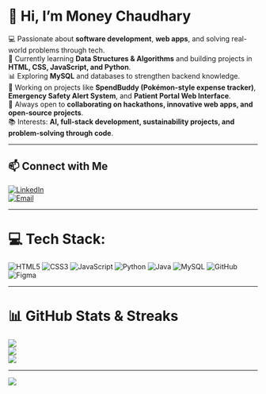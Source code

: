 # 👋 Hi, I’m Money Chaudhary  

💻 Passionate about **software development**, **web apps**, and solving real-world problems through tech.  
🌱 Currently learning **Data Structures & Algorithms** and building projects in **HTML, CSS, JavaScript, and Python**.  
📊 Exploring **MySQL** and databases to strengthen backend knowledge.  
🚀 Working on projects like **SpendBuddy (Pokémon-style expense tracker)**, **Emergency Safety Alert System**, and **Patient Portal Web Interface**.  
🤝 Always open to **collaborating on hackathons, innovative web apps, and open-source projects**.  
📚 Interests: **AI, full-stack development, sustainability projects, and problem-solving through code**.  

---

## 📫 Connect with Me  

[![LinkedIn](https://img.shields.io/badge/LinkedIn-0A66C2?style=for-the-badge&logo=linkedin&logoColor=white)](https://www.linkedin.com/in/money-chaudhary)  
[![Email](https://img.shields.io/badge/Email-D14836?style=for-the-badge&logo=gmail&logoColor=white)](mailto:mihhirrrrrr@gmail.com)  

---

# 💻 Tech Stack:
![HTML5](https://img.shields.io/badge/html5-%23E34F26.svg?style=for-the-badge&logo=html5&logoColor=white) 
![CSS3](https://img.shields.io/badge/css3-%231572B6.svg?style=for-the-badge&logo=css3&logoColor=white) 
![JavaScript](https://img.shields.io/badge/javascript-%23323330.svg?style=for-the-badge&logo=javascript&logoColor=%23F7DF1E) 
![Python](https://img.shields.io/badge/python-3670A0?style=for-the-badge&logo=python&logoColor=ffdd54) 
![Java](https://img.shields.io/badge/java-%23ED8B00.svg?style=for-the-badge&logo=openjdk&logoColor=white) 
![MySQL](https://img.shields.io/badge/mysql-%2300f.svg?style=for-the-badge&logo=mysql&logoColor=white) 
![GitHub](https://img.shields.io/badge/github-%23121011.svg?style=for-the-badge&logo=github&logoColor=white) 
![Figma](https://img.shields.io/badge/figma-%23F24E1E.svg?style=for-the-badge&logo=figma&logoColor=white) 

---

# 📊 GitHub Stats & Streaks  

![](https://github-readme-stats.vercel.app/api?username=MoneyChaudhary&theme=dark&hide_border=false&include_all_commits=true&count_private=true)  
![](https://github-readme-streak-stats.herokuapp.com/?user=MoneyChaudhary&theme=dark&hide_border=false&date_format=M%20j%5B%2C%20Y%5D&count_private=true)  
![](https://github-readme-stats.vercel.app/api/top-langs/?username=MoneyChaudhary&theme=dark&hide_border=false&include_all_commits=true&count_private=true&layout=compact)  

---

[![](https://visitcount.itsvg.in/api?id=MoneyChaudhary&icon=0&color=0)](https://visitcount.itsvg.in)  

<!-- Proudly created with GPRM ( https://gprm.itsvg.in ) -->

